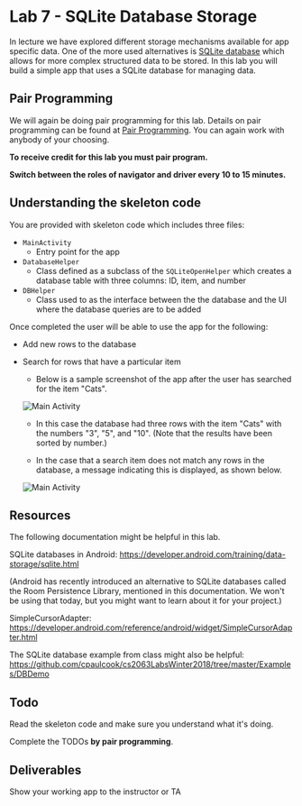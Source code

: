 # Lab 7 - SQLite Database Storage

In lecture we have explored different storage mechanisms available for app specific data.  One of the more used alternatives is [SQLite database](https://www.sqlite.org/) which allows for more complex structured data to be stored.  In this lab you will build a simple app that uses a SQLite database for managing data.

## Pair Programming

We will again be doing pair programming for this lab.  Details on pair programming can be found at [Pair Programming](../docs/PAIR_PROGRAMMING.md).  You can again work with anybody of your choosing.

**To receive credit for this lab you must pair program.**

**Switch between the roles of navigator and driver every 10 to 15
minutes.**

## Understanding the skeleton code

You are provided with skeleton code which includes three files:
* `MainActivity`
  * Entry point for the app
* `DatabaseHelper`
  * Class defined as a subclass of the `SQLiteOpenHelper` which creates a database table with three columns: ID, item, and number
* `DBHelper`
  * Class used to as the interface between the the database and the UI where the database queries are to be added

Once completed the user will be able to use the app for the following:
* Add new rows to the database
* Search for rows that have a particular item
  * Below is a sample screenshot of the app after the user has searched for the item "Cats".

  ![Main Activity](https://i.imgur.com/cWblnHD.png?1)

    * In this case the database had three rows with the item "Cats" with the numbers "3", "5", and "10". (Note that the results have been sorted by number.)

    * In the case that a search item does not match any rows in the database, a message indicating this is displayed, as shown below.

    ![Main Activity](https://i.imgur.com/wQ7Ub7F.png?1)


## Resources

The following documentation might be helpful in this lab.

SQLite databases in Android: https://developer.android.com/training/data-storage/sqlite.html

(Android has recently introduced an alternative to SQLite databases called the Room Persistence Library, mentioned in this documentation. We won't be using that today, but you might want to learn about it for your project.)

SimpleCursorAdapter: https://developer.android.com/reference/android/widget/SimpleCursorAdapter.html

The SQLite database example from class might also be helpful:
https://github.com/cpaulcook/cs2063LabsWinter2018/tree/master/Examples/DBDemo

## Todo

Read the skeleton code and make sure you understand what it's doing.

Complete the TODOs **by pair programming**.

## Deliverables

Show your working app to the instructor or TA

